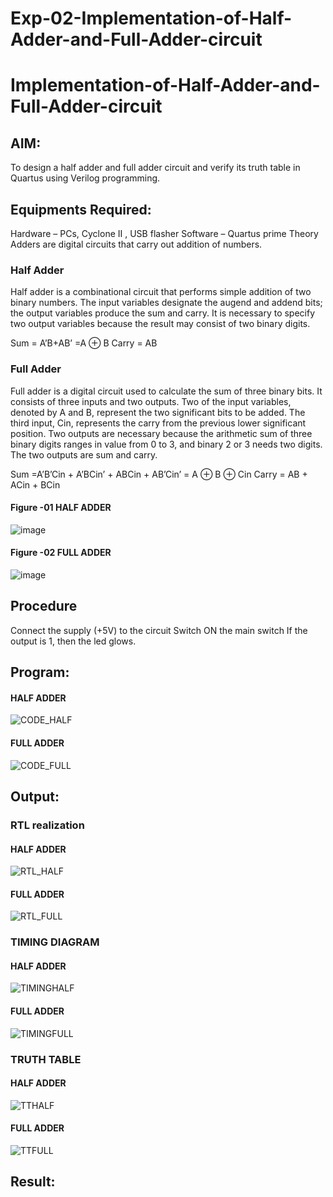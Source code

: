 # Exp-02-Implementation-of-Half-Adder-and-Full-Adder-circuit

# Implementation-of-Half-Adder-and-Full-Adder-circuit
## AIM:
To design a half adder and full adder circuit and verify its truth table in Quartus using Verilog programming.

## Equipments Required:
Hardware – PCs, Cyclone II , USB flasher
Software – Quartus prime
Theory
Adders are digital circuits that carry out addition of numbers.

### Half Adder
Half adder is a combinational circuit that performs simple addition of two binary numbers. The input variables designate the augend and addend bits; the output variables produce the sum and carry. It is necessary to specify two output variables because the result may consist of two binary digits.

Sum = A’B+AB’ =A ⊕ B Carry = AB

### Full Adder
Full adder is a digital circuit used to calculate the sum of three binary bits. It consists of three inputs and two outputs. Two of the input variables, denoted by A and B, represent the two significant bits to be added. The third input, Cin, represents the carry from the previous lower significant position. Two outputs are necessary because the arithmetic sum of three binary digits ranges in value from 0 to 3, and binary 2 or 3 needs two digits. The two outputs are sum and carry.

Sum =A’B’Cin + A’BCin’ + ABCin + AB’Cin’ = A ⊕ B ⊕ Cin Carry = AB + ACin + BCin
#### Figure -01 HALF ADDER 
 ![image](https://user-images.githubusercontent.com/36288975/163552156-a13e5a56-c638-4110-97d9-8896907c8d25.png)

#### Figure -02 FULL ADDER 

![image](https://user-images.githubusercontent.com/36288975/163552057-b3547877-6d07-45b4-b7e0-bcfebfad9e1d.png)



## Procedure
Connect the supply (+5V) to the circuit
Switch ON the main switch
If the output is 1, then the led glows.
## Program:
#### HALF ADDER
![CODE_HALF](https://github.com/MOHAMEDAHSAN/Exp-02-Implementation-of-Half-Adder-and-Full-Adder-circuit/assets/139331378/d3df7156-3990-4639-85a1-2f2e333626e2)

#### FULL ADDER
![CODE_FULL](https://github.com/MOHAMEDAHSAN/Exp-02-Implementation-of-Half-Adder-and-Full-Adder-circuit/assets/139331378/e3891da5-e2d0-4477-8c87-314fa1125332)

## Output:
### RTL realization
#### HALF ADDER
![RTL_HALF](https://github.com/MOHAMEDAHSAN/Exp-02-Implementation-of-Half-Adder-and-Full-Adder-circuit/assets/139331378/c1367e3a-3151-43d5-9674-57b73e8da7af)

#### FULL ADDER
![RTL_FULL](https://github.com/MOHAMEDAHSAN/Exp-02-Implementation-of-Half-Adder-and-Full-Adder-circuit/assets/139331378/c5544bc9-e556-4d8d-882d-4e3660fcd7d6)

### TIMING DIAGRAM
#### HALF ADDER
![TIMINGHALF](https://github.com/MOHAMEDAHSAN/Exp-02-Implementation-of-Half-Adder-and-Full-Adder-circuit/assets/139331378/82a7e7db-581d-45fe-a71c-8163c0412b25)

#### FULL ADDER
![TIMINGFULL](https://github.com/MOHAMEDAHSAN/Exp-02-Implementation-of-Half-Adder-and-Full-Adder-circuit/assets/139331378/be224c8b-3523-4a01-9b4d-e6c3c58e63a8)

### TRUTH TABLE 
#### HALF ADDER
![TTHALF](https://github.com/MOHAMEDAHSAN/Exp-02-Implementation-of-Half-Adder-and-Full-Adder-circuit/assets/139331378/f3938eb8-a255-4efb-9a90-751415ae8f28)

#### FULL ADDER
![TTFULL](https://github.com/MOHAMEDAHSAN/Exp-02-Implementation-of-Half-Adder-and-Full-Adder-circuit/assets/139331378/8ea7fbb8-eb0f-491e-9890-6196f363f4ec)

## Result:
